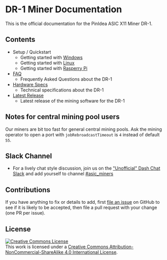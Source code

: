 # DR-1 Miner Documentation

This is the official documentation for the PinIdea ASIC X11 Miner DR-1.

## Contents

- Setup / Quickstart
    - Getting started with [Windows](setup-win.md)
    - Getting started with [Linux](setup-linux.md)
    - Getting started with [Rasperry Pi](setup-rpi.md)
- [FAQ](FAQ.md)
    - Frequently Asked Questions about the DR-1
- [Hardware Specs](Specs.md)
    - Technical specifications about the DR-1
- [Latest Release](https://github.com/PinIdea/ASIC-X11-Miner/releases)
    - Latest release of the mining software for the DR-1

## Notes for central mining pool users

Our miners are bit too fast for general central mining pools. Ask the mining operator to open a port with ``jobRebroadcastTimeout`` is ``4`` instead of default ``55``.

## Slack Channel

- For a lively chat style discussion, join us on the ["Unofficial" Dash Chat Slack](https://digitalcash.signup.team/) and add yourself to channel [#asic_miners](https://digitalcash.slack.com/archives/asic_miners)

## Contributions

If you have anything to fix or details to add, first [file an issue](https://github.com/PinIdea/ASIC-X11-Miner/issues) on GitHub to see if it is likely to be accepted, then file a pull request with your change (one PR per issue).

## License

<a rel="license" href="http://creativecommons.org/licenses/by-nc-sa/4.0/"><img alt="Creative Commons License" style="border-width:0" src="https://i.creativecommons.org/l/by-nc-sa/4.0/88x31.png" /></a><br />This work is licensed under a <a rel="license" href="http://creativecommons.org/licenses/by-nc-sa/4.0/">Creative Commons Attribution-NonCommercial-ShareAlike 4.0 International License</a>.

